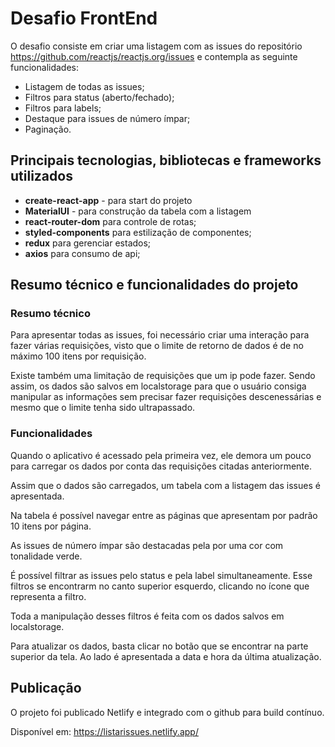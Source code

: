 # Desafio FrontEnd

O desafio consiste em criar uma listagem com as issues do repositório https://github.com/reactjs/reactjs.org/issues e contempla as seguinte funcionalidades:
- Listagem de todas as issues;
- Filtros para status (aberto/fechado);
- Filtros para labels;
- Destaque para issues de número ímpar;
- Paginação.

## Principais tecnologias, bibliotecas e frameworks utilizados

- **create-react-app** - para start do projeto
- **MaterialUI** - para construção da tabela com a listagem
- **react-router-dom** para controle de rotas;
- **styled-components** para estilização de componentes;
- **redux** para gerenciar estados;
- **axios** para consumo de api;

## Resumo técnico e funcionalidades do projeto

### Resumo técnico
Para apresentar todas as issues, foi necessário criar uma interação para fazer várias requisições, visto que o limite de retorno de dados é de no máximo 100 itens por requisição.

Existe também uma limitação de requisições que um ip pode fazer. Sendo assim, os dados são salvos em localstorage para que o usuário consiga manipular as informações sem precisar fazer requisições descenessárias e mesmo que o limite tenha sido ultrapassado.

### Funcionalidades
Quando o aplicativo é acessado pela primeira vez, ele demora um pouco para carregar os dados por conta das requisições citadas anteriormente.

Assim que o dados são carregados, um tabela com a listagem das issues é apresentada.

Na tabela é possível navegar entre as páginas que apresentam por padrão 10 itens por página.

As issues de número ímpar são destacadas pela por uma cor com tonalidade verde.

É possível filtrar as issues pelo status e pela label simultaneamente. Esse filtros se encontrarm no canto superior esquerdo, clicando no ícone que representa a filtro.

Toda a manipulação desses filtros é feita com os dados salvos em localstorage.

Para atualizar os dados, basta clicar no botão que se encontrar na parte superior da tela. Ao lado é apresentada a data e hora da última atualização.

## Publicação
O projeto foi publicado Netlify e integrado com o github para build contínuo.

Disponível em: https://listarissues.netlify.app/
